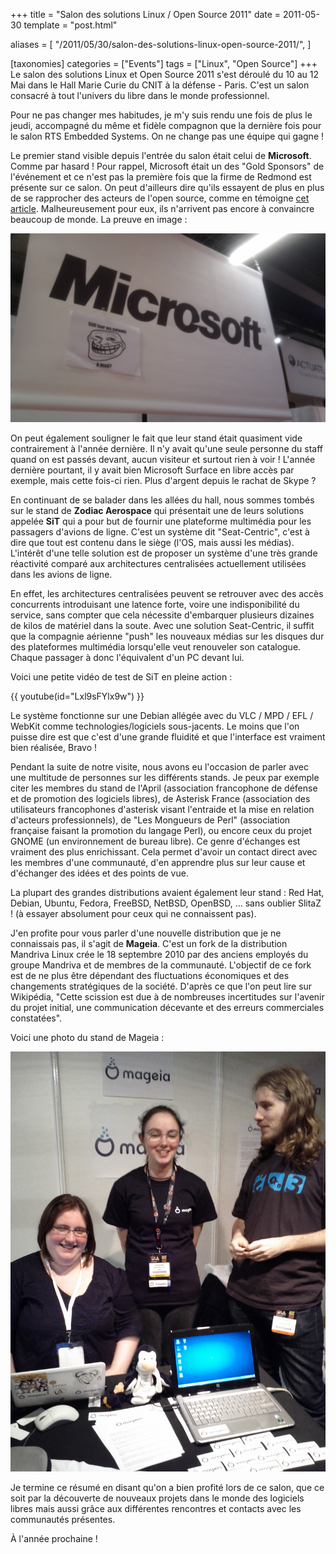 +++
title = "Salon des solutions Linux / Open Source 2011"
date = 2011-05-30
template = "post.html"

aliases = [
  "/2011/05/30/salon-des-solutions-linux-open-source-2011/",
]

[taxonomies]
categories = ["Events"]
tags = ["Linux", "Open Source"]
+++
Le salon des solutions Linux et Open Source 2011 s'est déroulé du 10 au 12 Mai
dans le Hall Marie Curie du CNIT à la défense - Paris. C'est un salon consacré à
tout l'univers du libre dans le monde professionnel.

Pour ne pas changer mes habitudes, je m'y suis rendu une fois de plus le jeudi,
accompagné du même et fidèle compagnon que la dernière fois pour le salon RTS
Embedded Systems. On ne change pas une équipe qui gagne !

<!-- more -->

Le premier stand visible depuis l'entrée du salon était celui de **Microsoft**.
Comme par hasard ! Pour rappel, Microsoft était un des "Gold Sponsors" de
l'événement et ce n'est pas la première fois que la firme de Redmond est
présente sur ce salon. On peut d'ailleurs dire qu'ils essayent de plus en plus
de se rapprocher des acteurs de l'open source, comme en témoigne [cet
article][microsoft-open-source]. Malheureusement pour eux, ils n'arrivent pas
encore à convaincre beaucoup de monde. La preuve en image :

![Stand Microsoft avec une troll face - Salon Linux 2011](microsoft-troll-face.jpg)

On peut également souligner le fait que leur stand était quasiment vide
contrairement à l'année dernière. Il n'y avait qu'une seule personne du staff
quand on est passés devant, aucun visiteur et surtout rien à voir ! L'année
dernière pourtant, il y avait bien Microsoft Surface en libre accès par exemple,
mais cette fois-ci rien. Plus d'argent depuis le rachat de Skype ?

En continuant de se balader dans les allées du hall, nous sommes tombés sur le
stand de **Zodiac Aerospace** qui présentait une de leurs solutions appelée
**SiT** qui a pour but de fournir une plateforme multimédia pour les passagers
d'avions de ligne. C'est un système dit "Seat-Centric", c'est à dire que tout
est contenu dans le siège (l'OS, mais aussi les médias). L'intérêt d'une telle
solution est de proposer un système d'une très grande réactivité comparé aux
architectures centralisées actuellement utilisées dans les avions de ligne.

En effet, les architectures centralisées peuvent se retrouver avec des accès
concurrents introduisant une latence forte, voire une indisponibilité du
service, sans compter que cela nécessite d'embarquer plusieurs dizaines de kilos
de matériel dans la soute. Avec une solution Seat-Centric, il suffit que la
compagnie aérienne "push" les nouveaux médias sur les disques dur des
plateformes multimédia lorsqu'elle veut renouveler son catalogue. Chaque
passager à donc l'équivalent d'un PC devant lui.

Voici une petite vidéo de test de SiT en pleine action :

{{ youtube(id="Lxl9sFYlx9w") }}

Le système fonctionne sur une Debian allégée avec du VLC / MPD / EFL / WebKit
comme technologies/logiciels sous-jacents. Le moins que l'on puisse dire est que
c'est d'une grande fluidité et que l'interface est vraiment bien réalisée, Bravo
!

Pendant la suite de notre visite, nous avons eu l'occasion de parler avec une
multitude de personnes sur les différents stands. Je peux par exemple citer les
membres du stand de l'April (association francophone de défense et de promotion
des logiciels libres), de Asterisk France (association des utilisateurs
francophones d'asterisk visant l'entraide et la mise en relation d'acteurs
professionnels), de "Les Mongueurs de Perl" (association française faisant la
promotion du langage Perl), ou encore ceux du projet GNOME (un environnement de
bureau libre). Ce genre d'échanges est vraiment des plus enrichissant. Cela
permet d'avoir un contact direct avec les membres d'une communauté, d'en
apprendre plus sur leur cause et d'échanger des idées et des points de vue.

La plupart des grandes distributions avaient également leur stand : Red Hat,
Debian, Ubuntu, Fedora, FreeBSD, NetBSD, OpenBSD, ... sans oublier SlitaZ ! (à
essayer absolument pour ceux qui ne connaissent pas).

J'en profite pour vous parler d'une nouvelle distribution que je ne connaissais
pas, il s'agit de **Mageia**. C'est un fork de la distribution Mandriva Linux
crée le 18 septembre 2010 par des anciens employés du groupe Mandriva et de
membres de la communauté. L'objectif de ce fork est de ne plus être dépendant
des fluctuations économiques et des changements stratégiques de la société.
D'après ce que l'on peut lire sur Wikipédia, "Cette scission est due à de
nombreuses incertitudes sur l'avenir du projet initial, une communication
décevante et des erreurs commerciales constatées".

Voici une photo du stand de Mageia :

![Stand Mageia au salon Linux 2011](mageia-booth.jpg)

Je termine ce résumé en disant qu'on a bien profité lors de ce salon, que ce
soit par la découverte de nouveaux projets dans le monde des logiciels libres
mais aussi grâce aux différentes rencontres et contacts avec les communautés
présentes.

À l'année prochaine !

 [microsoft-open-source]: https://www.01net.com/editorial/532777/microsoft-nous-ne-combattons-plus-l-open-source/ "Microsoft : Nous ne combattons plus l'open source"

